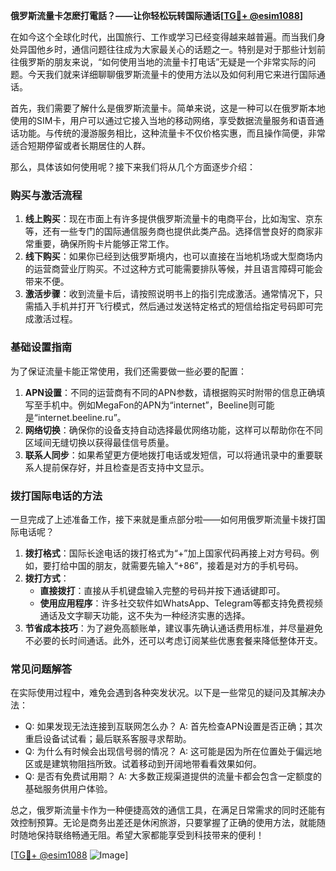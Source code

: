 **俄罗斯流量卡怎麽打電話？——让你轻松玩转国际通话[[TG💪+ @esim1088](https://t.me/s/esim1088)]**

在如今这个全球化时代，出国旅行、工作或学习已经变得越来越普遍。而当我们身处异国他乡时，通信问题往往成为大家最关心的话题之一。特别是对于那些计划前往俄罗斯的朋友来说，“如何使用当地的流量卡打电话”无疑是一个非常实际的问题。今天我们就来详细聊聊俄罗斯流量卡的使用方法以及如何利用它来进行国际通话。

首先，我们需要了解什么是俄罗斯流量卡。简单来说，这是一种可以在俄罗斯本地使用的SIM卡，用户可以通过它接入当地的移动网络，享受数据流量服务和语音通话功能。与传统的漫游服务相比，这种流量卡不仅价格实惠，而且操作简便，非常适合短期停留或者长期居住的人群。

那么，具体该如何使用呢？接下来我们将从几个方面逐步介绍：

### **购买与激活流程**
1. **线上购买**：现在市面上有许多提供俄罗斯流量卡的电商平台，比如淘宝、京东等，还有一些专门的国际通信服务商也提供此类产品。选择信誉良好的商家非常重要，确保所购卡片能够正常工作。
2. **线下购买**：如果你已经到达俄罗斯境内，也可以直接在当地机场或大型商场内的运营商营业厅购买。不过这种方式可能需要排队等候，并且语言障碍可能会带来不便。
3. **激活步骤**：收到流量卡后，请按照说明书上的指引完成激活。通常情况下，只需插入手机并打开飞行模式，然后通过发送特定格式的短信给指定号码即可完成激活过程。

### **基础设置指南**
为了保证流量卡能正常使用，我们还需要做一些必要的配置：
1. **APN设置**：不同的运营商有不同的APN参数，请根据购买时附带的信息正确填写至手机中。例如MegaFon的APN为“internet”，Beeline则可能是“internet.beeline.ru”。
2. **网络切换**：确保你的设备支持自动选择最优网络功能，这样可以帮助你在不同区域间无缝切换以获得最佳信号质量。
3. **联系人同步**：如果希望更方便地拨打电话或发短信，可以将通讯录中的重要联系人提前保存好，并且检查是否支持中文显示。

### **拨打国际电话的方法**
一旦完成了上述准备工作，接下来就是重点部分啦——如何用俄罗斯流量卡拨打国际电话呢？
1. **拨打格式**：国际长途电话的拨打格式为“+”加上国家代码再接上对方号码。例如，要打给中国的朋友，就需要先输入“+86”，接着是对方的手机号码。
2. **拨打方式**：
   - **直接拨打**：直接从手机键盘输入完整的号码并按下通话键即可。
   - **使用应用程序**：许多社交软件如WhatsApp、Telegram等都支持免费视频通话及文字聊天功能，这不失为一种经济实惠的选择。
3. **节省成本技巧**：为了避免高额账单，建议事先确认通话费用标准，并尽量避免不必要的长时间通话。此外，还可以考虑订阅某些优惠套餐来降低整体开支。

### **常见问题解答**
在实际使用过程中，难免会遇到各种突发状况。以下是一些常见的疑问及其解决办法：
- Q: 如果发现无法连接到互联网怎么办？
   A: 首先检查APN设置是否正确；其次重启设备试试看；最后联系客服寻求帮助。
- Q: 为什么有时候会出现信号弱的情况？
   A: 这可能是因为所在位置处于偏远地区或是建筑物阻挡所致。试着移动到开阔地带看看效果如何。
- Q: 是否有免费试用期？
   A: 大多数正规渠道提供的流量卡都会包含一定额度的基础服务供用户体验。

总之，俄罗斯流量卡作为一种便捷高效的通信工具，在满足日常需求的同时还能有效控制预算。无论是商务出差还是休闲旅游，只要掌握了正确的使用方法，就能随时随地保持联络畅通无阻。希望大家都能享受到科技带来的便利！

[[TG💪+ @esim1088](https://t.me/s/esim1088) ![Image](https://i.postimg.cc/4NQfJmqS/Snipaste-2025-05-13-00-14-12.png)]